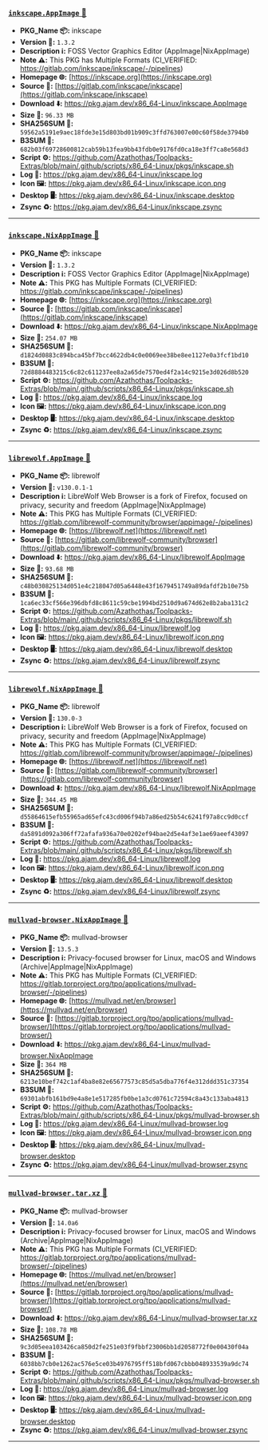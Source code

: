 ### [`inkscape.AppImage` 📀](https://pkg.ajam.dev/x86_64-Linux/inkscape.AppImage)
- **PKG_Name 📦:** inkscape
- **Version 🧬:** `1.3.2`
- **Description ℹ️:** FOSS Vector Graphics Editor (AppImage|NixAppImage)
- **Note ⚠️:** This PKG has Multiple Formats (CI_VERIFIED: https://gitlab.com/inkscape/inkscape/-/pipelines)
- **Homepage 🌐:** [https://inkscape.org](https://inkscape.org)
- **Source 📡:** [https://gitlab.com/inkscape/inkscape](https://gitlab.com/inkscape/inkscape)
- **Download ⬇️:** https://pkg.ajam.dev/x86_64-Linux/inkscape.AppImage
- **Size 💾:** `96.33 MB`
- **SHA256SUM 🔐:** `59562a5191e9aec18fde3e15d803bd01b909c3ffd763007e00c60f58de3794b0`
- **B3SUM 🔐:** `682b03f69728600812cab59b13fea9bb43fdb0e9176fd0ca18e3ff7ca8e568d3`
- **Script ⚙️:** https://github.com/Azathothas/Toolpacks-Extras/blob/main/.github/scripts/x86_64-Linux/pkgs/inkscape.sh
- **Log 🧾:** https://pkg.ajam.dev/x86_64-Linux/inkscape.log
- **Icon 🖼️:** https://pkg.ajam.dev/x86_64-Linux/inkscape.icon.png
- **Desktop 🖥️:** https://pkg.ajam.dev/x86_64-Linux/inkscape.desktop
- **Zsync ♻️:** https://pkg.ajam.dev/x86_64-Linux/inkscape.zsync

---

### [`inkscape.NixAppImage` 📀](https://pkg.ajam.dev/x86_64-Linux/inkscape.NixAppImage)
- **PKG_Name 📦:** inkscape
- **Version 🧬:** `1.3.2`
- **Description ℹ️:** FOSS Vector Graphics Editor (AppImage|NixAppImage)
- **Note ⚠️:** This PKG has Multiple Formats (CI_VERIFIED: https://gitlab.com/inkscape/inkscape/-/pipelines)
- **Homepage 🌐:** [https://inkscape.org](https://inkscape.org)
- **Source 📡:** [https://gitlab.com/inkscape/inkscape](https://gitlab.com/inkscape/inkscape)
- **Download ⬇️:** https://pkg.ajam.dev/x86_64-Linux/inkscape.NixAppImage
- **Size 💾:** `254.07 MB`
- **SHA256SUM 🔐:** `d1824d0883c894bca45bf7bcc4622db4c0e0069ee38be8ee1127e0a3fcf1bd10`
- **B3SUM 🔐:** `72d8884483215c6c82c611237ee8a2a65de7570ed4f2a14c9215e3d026d8b520`
- **Script ⚙️:** https://github.com/Azathothas/Toolpacks-Extras/blob/main/.github/scripts/x86_64-Linux/pkgs/inkscape.sh
- **Log 🧾:** https://pkg.ajam.dev/x86_64-Linux/inkscape.log
- **Icon 🖼️:** https://pkg.ajam.dev/x86_64-Linux/inkscape.icon.png
- **Desktop 🖥️:** https://pkg.ajam.dev/x86_64-Linux/inkscape.desktop
- **Zsync ♻️:** https://pkg.ajam.dev/x86_64-Linux/inkscape.zsync

---

### [`librewolf.AppImage` 📀](https://pkg.ajam.dev/x86_64-Linux/librewolf.AppImage)
- **PKG_Name 📦:** librewolf
- **Version 🧬:** `v130.0.1-1`
- **Description ℹ️:** LibreWolf Web Browser is a fork of Firefox, focused on privacy, security and freedom (AppImage|NixAppImage)
- **Note ⚠️:** This PKG has Multiple Formats (CI_VERIFIED: https://gitlab.com/librewolf-community/browser/appimage/-/pipelines)
- **Homepage 🌐:** [https://librewolf.net](https://librewolf.net)
- **Source 📡:** [https://gitlab.com/librewolf-community/browser](https://gitlab.com/librewolf-community/browser)
- **Download ⬇️:** https://pkg.ajam.dev/x86_64-Linux/librewolf.AppImage
- **Size 💾:** `93.68 MB`
- **SHA256SUM 🔐:** `c48b030825134d051e4c218047d05a6448e43f1679451749a89dafdf2b10e75b`
- **B3SUM 🔐:** `1ca6ec33cf566e396dbfd8c8611c59cbe1994bd2510d9a674d62e8b2aba131c2`
- **Script ⚙️:** https://github.com/Azathothas/Toolpacks-Extras/blob/main/.github/scripts/x86_64-Linux/pkgs/librewolf.sh
- **Log 🧾:** https://pkg.ajam.dev/x86_64-Linux/librewolf.log
- **Icon 🖼️:** https://pkg.ajam.dev/x86_64-Linux/librewolf.icon.png
- **Desktop 🖥️:** https://pkg.ajam.dev/x86_64-Linux/librewolf.desktop
- **Zsync ♻️:** https://pkg.ajam.dev/x86_64-Linux/librewolf.zsync

---

### [`librewolf.NixAppImage` 📀](https://pkg.ajam.dev/x86_64-Linux/librewolf.NixAppImage)
- **PKG_Name 📦:** librewolf
- **Version 🧬:** `130.0-3`
- **Description ℹ️:** LibreWolf Web Browser is a fork of Firefox, focused on privacy, security and freedom (AppImage|NixAppImage)
- **Note ⚠️:** This PKG has Multiple Formats (CI_VERIFIED: https://gitlab.com/librewolf-community/browser/appimage/-/pipelines)
- **Homepage 🌐:** [https://librewolf.net](https://librewolf.net)
- **Source 📡:** [https://gitlab.com/librewolf-community/browser](https://gitlab.com/librewolf-community/browser)
- **Download ⬇️:** https://pkg.ajam.dev/x86_64-Linux/librewolf.NixAppImage
- **Size 💾:** `344.45 MB`
- **SHA256SUM 🔐:** `d55864615efb55965ad65efc43cd006f94b7a86ed25b54c6241f97a8cc9d0ccf`
- **B3SUM 🔐:** `da5891d092a306ff72afafa936a70e0202ef94bae2d5e4af3e1ae69aeef43097`
- **Script ⚙️:** https://github.com/Azathothas/Toolpacks-Extras/blob/main/.github/scripts/x86_64-Linux/pkgs/librewolf.sh
- **Log 🧾:** https://pkg.ajam.dev/x86_64-Linux/librewolf.log
- **Icon 🖼️:** https://pkg.ajam.dev/x86_64-Linux/librewolf.icon.png
- **Desktop 🖥️:** https://pkg.ajam.dev/x86_64-Linux/librewolf.desktop
- **Zsync ♻️:** https://pkg.ajam.dev/x86_64-Linux/librewolf.zsync

---

### [`mullvad-browser.NixAppImage` 📀](https://pkg.ajam.dev/x86_64-Linux/mullvad-browser.NixAppImage)
- **PKG_Name 📦:** mullvad-browser
- **Version 🧬:** `13.5.3`
- **Description ℹ️:** Privacy-focused browser for Linux, macOS and Windows (Archive|AppImage|NixAppImage)
- **Note ⚠️:** This PKG has Multiple Formats (CI_VERIFIED: https://gitlab.torproject.org/tpo/applications/mullvad-browser/-/pipelines)
- **Homepage 🌐:** [https://mullvad.net/en/browser](https://mullvad.net/en/browser)
- **Source 📡:** [https://gitlab.torproject.org/tpo/applications/mullvad-browser/](https://gitlab.torproject.org/tpo/applications/mullvad-browser/)
- **Download ⬇️:** https://pkg.ajam.dev/x86_64-Linux/mullvad-browser.NixAppImage
- **Size 💾:** `364 MB`
- **SHA256SUM 🔐:** `6213e10bef742c1af4ba8e82e65677573c85d5a5dba776f4e312ddd351c37354`
- **B3SUM 🔐:** `69301abfb161bd9e4a8e1e517285fb0be1a3cd0761c72594c8a43c133aba4813`
- **Script ⚙️:** https://github.com/Azathothas/Toolpacks-Extras/blob/main/.github/scripts/x86_64-Linux/pkgs/mullvad-browser.sh
- **Log 🧾:** https://pkg.ajam.dev/x86_64-Linux/mullvad-browser.log
- **Icon 🖼️:** https://pkg.ajam.dev/x86_64-Linux/mullvad-browser.icon.png
- **Desktop 🖥️:** https://pkg.ajam.dev/x86_64-Linux/mullvad-browser.desktop
- **Zsync ♻️:** https://pkg.ajam.dev/x86_64-Linux/mullvad-browser.zsync

---

### [`mullvad-browser.tar.xz` 📀](https://pkg.ajam.dev/x86_64-Linux/mullvad-browser.tar.xz)
- **PKG_Name 📦:** mullvad-browser
- **Version 🧬:** `14.0a6`
- **Description ℹ️:** Privacy-focused browser for Linux, macOS and Windows (Archive|AppImage|NixAppImage)
- **Note ⚠️:** This PKG has Multiple Formats (CI_VERIFIED: https://gitlab.torproject.org/tpo/applications/mullvad-browser/-/pipelines)
- **Homepage 🌐:** [https://mullvad.net/en/browser](https://mullvad.net/en/browser)
- **Source 📡:** [https://gitlab.torproject.org/tpo/applications/mullvad-browser/](https://gitlab.torproject.org/tpo/applications/mullvad-browser/)
- **Download ⬇️:** https://pkg.ajam.dev/x86_64-Linux/mullvad-browser.tar.xz
- **Size 💾:** `108.78 MB`
- **SHA256SUM 🔐:** `9c3d05eea103426ca850d2fe251e03f9fbbf23006bb1d2058772f0e00430f04a`
- **B3SUM 🔐:** `6038bb7cb0e1262ac576e5ce03b4976795ff518bfd067cbbb048933539a9dc74`
- **Script ⚙️:** https://github.com/Azathothas/Toolpacks-Extras/blob/main/.github/scripts/x86_64-Linux/pkgs/mullvad-browser.sh
- **Log 🧾:** https://pkg.ajam.dev/x86_64-Linux/mullvad-browser.log
- **Icon 🖼️:** https://pkg.ajam.dev/x86_64-Linux/mullvad-browser.icon.png
- **Desktop 🖥️:** https://pkg.ajam.dev/x86_64-Linux/mullvad-browser.desktop
- **Zsync ♻️:** https://pkg.ajam.dev/x86_64-Linux/mullvad-browser.zsync

---

